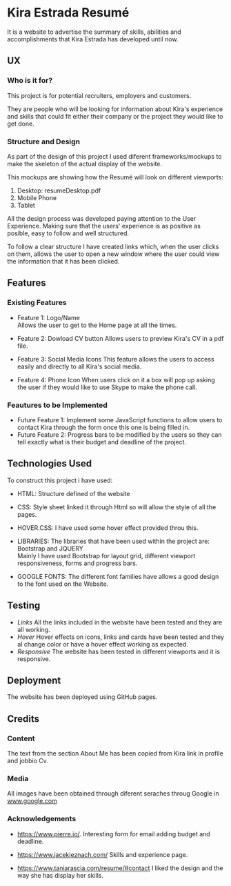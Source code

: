  # Kira Estrada Resumé
 
 It is a website to advertise the summary of skills, abilities and accomplishments that Kira Estrada has developed until now.
 
 ## UX
 
 ### Who is it for?
 
 This project is for potential recruiters, employers and customers.
 
 They are people who will be looking for information about Kira's experience and skills that could fit either their company or the project they would like to  get done.
 
 ### Structure and Design
 
 As part of the design of this project I used diferent frameworks/mockups to make the skeleton of the actual display of the website.
 
 This mockups are showing how the Resumé will look on different viewports:
 
 1. Desktop:  resumeDesktop.pdf
 2. Mobile Phone
 3. Tablet

All the design process was developed paying attention to the User Experience.  Making sure that the users' experience is as positive as posible, easy to follow and well structured.

To follow a clear structure I have created links which, when the user clicks on them, allows the user to open a new window where the user could view the information that it has been clicked.


## Features

### Existing Features

* Feature 1: Logo/Name  
    Allows the user to get to the Home page at all the times.

* Feature 2: Dowload CV button
        Allows users to preview Kira's CV in a pdf file.

* Feature 3:  Social Media Icons
        This feature allows the users to access easily and directly to  all Kira's social media.

* Feature 4: Phone Icon
        When users click on it a box will pop up asking the user if they would like to use Skype to make the phone call.

### Feautures to be Implemented

* Future Feature 1: 
        Implement some JavaScript functions to allow users to contact Kira through the form once this one is being filled in.
* Future Feature 2:
       Progress bars to be modified by the users so they can tell exactly what is their budget and deadline of the project.
      

## Technologies Used

To construct this project i have used:

* HTML:
    Structure defined of the website
* CSS:
    Style sheet linked it through Html so will allow the style of all the pages.
* HOVER.CSS:
    I have used some hover effect provided throu this.
* LIBRARIES:
        The libraries that have been used within the project are: Bootstrap and JQUERY  
        Mainly I have used Bootstrap for layout grid, different viewport responsiveness, forms and progress bars.
        
* GOOGLE FONTS:
        The different font families have allows a good design to the font used on the Website.

## Testing

* _Links_
 All the links included in the website have been tested and they are all working.
* _Hover_
    Hover effects on icons, links and cards have been tested and they al change color or have a hover effect working as expected.
* _Responsive_
    The website has been tested in different viewports and it is responsive.

## Deployment

The website has been deployed using GitHub pages.

## Credits

### Content

The text from the section About Me has been copied from Kira link in profile and jobbio Cv.
  
### Media

All images have been obtained through diferent seraches throug Google in www.google.com

### Acknowledgements

* https://www.pierre.io/. Interesting form for email adding budget and deadline.

* https://www.jacekjeznach.com/ Skills and experience page.

* https://www.taniarascia.com/resume/#contact I liked the design and the way she has display her skills.

